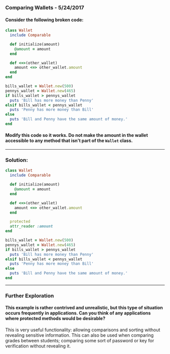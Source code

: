 
[comment]: # (comparing_wallets.md)

### Comparing Wallets - 5/24/2017

#### Consider the following broken code:

``` ruby
class Wallet
  include Comparable

  def initialize(amount)
    @amount = amount
  end

  def <=>(other_wallet)
    amount <=> other_wallet.amount
  end
end

bills_wallet = Wallet.new(500)
pennys_wallet = Wallet.new(465)
if bills_wallet > pennys_wallet
  puts 'Bill has more money than Penny'
elsif bills_wallet < pennys_wallet
  puts 'Penny has more money than Bill'
else
  puts 'Bill and Penny have the same amount of money.'
end
```

#### Modify this code so it works. Do not make the amount in the wallet accessible to any method that isn't part of the `Wallet` class.

---

### Solution:

``` ruby
class Wallet
  include Comparable

  def initialize(amount)
    @amount = amount
  end

  def <=>(other_wallet)
    amount <=> other_wallet.amount
  end

  protected
  attr_reader :amount
end

bills_wallet = Wallet.new(500)
pennys_wallet = Wallet.new(465)
if bills_wallet > pennys_wallet
  puts 'Bill has more money than Penny'
elsif bills_wallet < pennys_wallet
  puts 'Penny has more money than Bill'
else
  puts 'Bill and Penny have the same amount of money.'
end
```

---

### Further Exploration

#### This example is rather contrived and unrealistic, but this type of situation occurs frequently in applications. Can you think of any applications where protected methods would be desirable?

This is very useful functionality: allowing comparisons and sorting without revealing sensitive information. This can also be used when comparing grades between students; comparing some sort of password or key for verification without revealing it.
